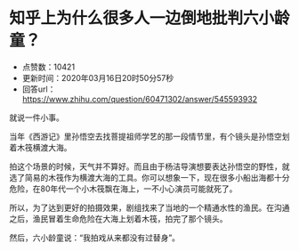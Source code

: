 # 知乎上为什么很多人一边倒地批判六小龄童？
- 点赞数：10421
- 更新时间：2020年03月16日20时50分57秒
- 回答url：https://www.zhihu.com/question/60471302/answer/545593932
<body>
 <p data-pid="mRu8f1lq">就说一件小事。</p>
 <p data-pid="8DSgDNln">当年《西游记》里孙悟空去找菩提祖师学艺的那一段情节里，有个镜头是孙悟空划着木筏横渡大海。</p>
 <p data-pid="s_tT96I5">拍这个场景的时候，天气并不算好。而且由于杨洁导演想要表达孙悟空的野性，就选了简易的木筏作为横渡大海的工具。你可以想象一下，现在很多小船出海都十分危险，在80年代一个小木筏飘在海上，一不小心演员可能就死了。</p>
 <p data-pid="6R6UCGrH">所以，为了达到更好的拍摄效果，剧组找来了当地的一个精通水性的渔民。在沟通之后，渔民冒着生命危险在大海上划着木筏，拍完了那个镜头。</p>
 <p data-pid="YQuzG6TQ">然后，六小龄童说：“我拍戏从来都没有过替身”。</p>
</body>